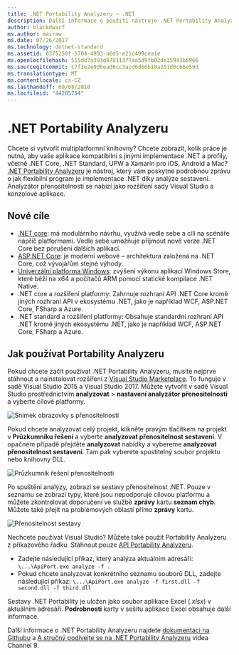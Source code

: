 ```yaml
---
title: .NET Portability Analyzeru – .NET
description: Další informace o použití nástroje .NET Portability Analyzeru vyhodnotit, jak přenosné váš kód je mezi různé implementace .NET, včetně .NET Core, .NET Standard, UPW a Xamarin.
author: blackdwarf
ms.author: mairaw
ms.date: 07/26/2017
ms.technology: dotnet-standard
ms.assetid: 0375250f-5704-4993-a6d5-e21c499cea1e
ms.openlocfilehash: 515dd7a393d87811377aa5d9fb02de35943b6966
ms.sourcegitcommit: c7f3e2e9d6ead6cc3acd0d66b10a251d0c66e59d
ms.translationtype: MT
ms.contentlocale: cs-CZ
ms.lasthandoff: 09/08/2018
ms.locfileid: "44205754"
---
```

# <a name="the-net-portability-analyzer"></a>.NET Portability Analyzeru

Chcete si vytvořit multiplatformní knihovny? Chcete zobrazit, kolik práce je nutná, aby vaše aplikace kompatibilní s jinými implementace .NET a profily, včetně .NET Core, .NET Standard, UPW a Xamarin pro iOS, Android a Mac? [.NET Portability Analyzeru](https://marketplace.visualstudio.com/items?itemName=ConnieYau.NETPortabilityAnalyzer) je nástroj, který vám poskytne podrobnou zprávu o jak flexibilní program je implementace .NET díky analýze sestavení. Analyzátor přenositelnosti se nabízí jako rozšíření sady Visual Studio a konzolové aplikace.

## <a name="new-targets"></a>Nové cíle

* [.NET core](../../core/index.md): má modulárního návrhu, využívá vedle sebe a cílí na scénáře napříč platformami. Vedle sebe umožňuje přijmout nové verze .NET Core bez porušení dalších aplikací.
* [ASP.NET Core](/aspnet/core): je moderní webové – architektura založená na .NET Core, což vývojářům stejné výhody.
* [Univerzální platforma Windows](https://blogs.msdn.microsoft.com/dotnet/2014/04/24/net-native-performance): zvýšení výkonu aplikací Windows Store, které běží na x64 a počítačů ARM pomocí statické kompilace .NET Native. 
* .NET core a rozšíření platformy: Zahrnuje rozhraní API .NET Core kromě jiných rozhraní API v ekosystému .NET, jako je například WCF, ASP.NET Core, FSharp a Azure.
* .NET standard a rozšíření platformy: Obsahuje standardní rozhraní API .NET kromě jiných ekosystému .NET, jako je například WCF, ASP.NET Core, FSharp a Azure.

## <a name="how-to-use-portability-analyzer"></a>Jak používat Portability Analyzeru

Pokud chcete začít používat .NET Portability Analyzeru, musíte nejprve stáhnout a nainstalovat rozšíření z [Visual Studio Marketplace](https://marketplace.visualstudio.com/items?itemName=ConnieYau.NETPortabilityAnalyzer). To funguje v sadě Visual Studio 2015 a Visual Studio 2017. Můžete vytvořit v sadě Visual Studio prostřednictvím **analyzovat** > **nastavení analyzátor přenositelnosti** a vyberte cílové platformy.

![Snímek obrazovky s přenositelností](./media/portability-analyzer/portability-screenshot.png)

Pokud chcete analyzovat celý projekt, klikněte pravým tlačítkem na projekt v **Průzkumníku řešení** a vyberte **analyzovat přenositelnost sestavení**. V opačném případě přejděte **analyzovat** nabídky a vybereme **analyzovat přenositelnost sestavení**. Tam pak vyberete spustitelný soubor projektu nebo knihovny DLL.

![Průzkumník řešení přenositelnosti](./media/portability-analyzer/portability-solution-explorer.png)

Po spuštění analýzy, zobrazí se sestavy přenositelnost .NET. Pouze v seznamu se zobrazí typy, které jsou nepodporuje cílovou platformu a můžete zkontrolovat doporučení ve službě **zprávy** kartu **seznam chyb**. Můžete také přejít na problémových oblastí přímo **zprávy** kartu.

![Přenositelnost sestavy](./media/portability-analyzer/portability-report.png)

Nechcete používat Visual Studio? Můžete také použít Portability Analyzeru z příkazového řádku. Stáhnout pouze [API Portability Analyzeru](https://www.microsoft.com/download/details.aspx?id=42678).

*   Zadejte následující příkaz, který analýza aktuálním adresáři: `\...\ApiPort.exe analyze -f .`
*   Pokud chcete analyzovat konkrétního seznamu souborů DLL, zadejte následující příkaz: `\...\ApiPort.exe analyze -f first.dll -f second.dll -f third.dll`

Sestavy .NET Portability je uložen jako soubor aplikace Excel (*.xlsx*) v aktuálním adresáři. **Podrobnosti** karty v sešitu aplikace Excel obsahuje další informace.

Další informace o .NET Portability Analyzeru najdete [dokumentaci na Githubu](https://github.com/Microsoft/dotnet-apiport#documentation) a [A stručný podívejte se na .NET Portability Analyzeru](https://channel9.msdn.com/Blogs/Seth-Juarez/A-Brief-Look-at-the-NET-Portability-Analyzer) videa Channel 9.
